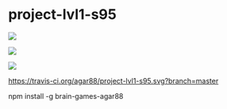 # project-lvl1-s95

<a href="https://codeclimate.com/github/agar88/project-lvl1-s95"><img src="https://codeclimate.com/github/agar88/project-lvl1-s95/badges/gpa.svg" /></a>

<a href="https://codeclimate.com/github/agar88/project-lvl1-s95/coverage"><img src="https://codeclimate.com/github/agar88/project-lvl1-s95/badges/coverage.svg" /></a>

<a href="https://codeclimate.com/github/agar88/project-lvl1-s95"><img src="https://codeclimate.com/github/agar88/project-lvl1-s95/badges/issue_count.svg" /></a>

https://travis-ci.org/agar88/project-lvl1-s95.svg?branch=master

npm install -g brain-games-agar88

